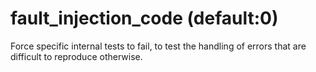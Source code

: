 # fault_injection_code (default:0) 


Force specific internal tests to fail, to test the handling of
errors that are difficult to reproduce otherwise.



